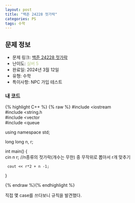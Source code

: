 ```yaml
---
layout: post
title: "백준 24228 젓가락"
categories: PS
tags: 수학
---
```


## 문제 정보
- 문제 링크: [백준 24228 젓가락](https://www.acmicpc.net/problem/24228)
- 난이도: <span style="color:#B5C78A">실버 5</span>
- 완료일: 2024년 3월 12일
- 유형: 수학
- 특이사항: NPC 가입 테스트

### 내 코드

{% highlight C++ %} {% raw %}
#include <iostream	
#include <string.h	
#include <vector	
#include <queue	

using namespace std;

long long n, r;

int main()
{  
	 cin 		 n 		 r;
	 //n종류의 젓가락(개수는 무한) 중 무작위로 뽑아서 r개 맞추기

	 cout << r*2 + n -1;
}

{% endraw %}{% endhighlight %}

직접 몇 case를 쓰다보니 규칙을 발견했다.
